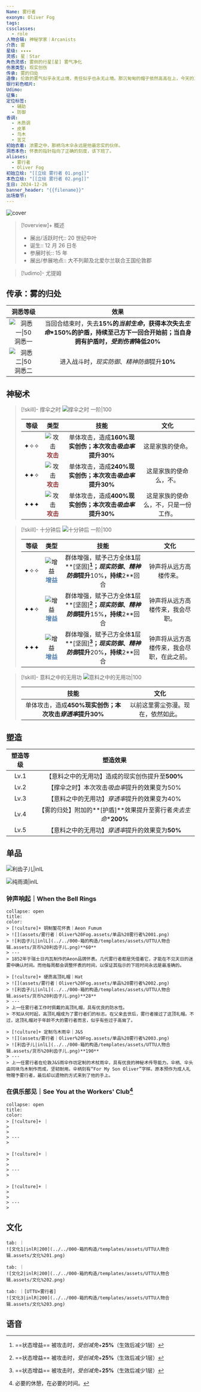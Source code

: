 ```yaml
---
Name: 雾行者
exonym: Oliver Fog
tags: 
cssclasses:
  - role
人物合辑: 神秘学家｜Arcanists
介质: 雾
星级: ✦✦✦✦
灵感: 星｜Star
角色灵感: 雾侧的行星[星] 雾气净化
伤害类型: 现实创伤
传承: 雾的归处
造像: 伦敦的雾气似乎永无止境，责任似乎也永无止境。那沉甸甸的帽子依然高高在上，今天的工作一如既往。
银行彩色相片: 
Udimo: 
征集: 
定位标签:
  - 辅助
  - 防御
香调:
  - 木质调
  - 皮革
  - 乌木
  - 苦艾
初始衣着: 浓雾之中，那柄乌木伞永远是他最忠实的伙伴。
洞悉本色: 怀表的指针指向了正确的刻度，该下班了。
aliases:
  - 雾行者
  - Oliver Fog
初始立绘: "[[立绘 雾行者 01.png]]"
本色立绘: "[[立绘 雾行者 02.png]]"
生日: 2024-12-26
banner_header: "{{filename}}"
出场章节:
---
```

![cover](assets/雾行者｜Oliver%20Fog.assets/立绘%20雾行者%2002.png)

> [!overview]+ 概述
> - 展出/活跃时代:: 20 世纪中叶
> - 诞生:: 12 月 26 日冬
> - 参展时长:: 15 年
> - 展出/参展地点:: 大不列颠及北爱尔兰联合王国伦敦郡

> [!udimo]- 尤提姆
> 
> 

## 传承：雾的归处

|                           洞悉等级                           |                             效果                             |
| :----------------------------------------------------------: | :----------------------------------------------------------: |
| ![洞悉一\|50](../../000-箱的构造/templates/assets/UTTU人物合辑.assets/图标%20洞悉Ⅰ.png)洞悉一 | 当回合结束时，失去**15%**的*当前生命*，获得本次失去*生命*\***150%**的**护盾**，持续至己方下一回合开始前；当自身拥有护盾时，*受到伤害*降低**20%** |
| ![洞悉二\|50](../../000-箱的构造/templates/assets/UTTU人物合辑.assets/图标%20洞悉Ⅱ.png)洞悉二 |        进入战斗时，*现实防御*、*精神防御*提升**10%**         |

## 神秘术

> [!skill]- 撑伞之时
> ![撑伞之时 一阶|100](assets/雾行者｜Oliver%20Fog.assets/神秘术%20撑伞之时1.png)
> 
> | 等级 |                             类型                             |                            技能                             |                 文化                 |
> | :--: | :----------------------------------------------------------: | :---------------------------------------------------------: | :----------------------------------: |
> | ✦✧✧  | ![攻击](../../000-箱的构造/templates/assets/UTTU人物合辑.assets/Attack.png)<b><font color="#933334">攻击</font></b> | 单体攻击，造成**160%**现实创伤；本次攻击*吸血率*提升**30%** |           这是家族的使命。           |
> | ✦✦✧  | ![攻击](../../000-箱的构造/templates/assets/UTTU人物合辑.assets/Attack.png)<b><font color="#933334">攻击</font></b> | 单体攻击，造成**240%**现实创伤；本次攻击*吸血率*提升**30%** |        这是家族的使命么，不。        |
> | ✦✦✦  | ![攻击](../../000-箱的构造/templates/assets/UTTU人物合辑.assets/Attack.png)<b><font color="#933334">攻击</font></b> | 单体攻击，造成**400%**现实创伤；本次攻击*吸血率*提升**30%** | 这是家族的使命么，不，只是一份工作。 |
> 

> [!skill]- 十分钟后
> ![十分钟后 一阶|100](assets/雾行者｜Oliver%20Fog.assets/神秘术%20十分钟后1.png)
> 
> | 等级 |                             类型                             |                             技能                             |                    文化                    |
> | :--: | :----------------------------------------------------------: | :----------------------------------------------------------: | :----------------------------------------: |
> | ✦✧✧  | ![增益](../../000-箱的构造/templates/assets/UTTU人物合辑.assets/Buff.png)<b><font color="#5c87b3">增益</font></b> | 群体增强，赋予己方全体**1**层**[坚固]**[^1]；*现实防御*、*精神防御*提升**10%**，持续**2**回合 |           钟声将从远方高楼传来。           |
> | ✦✦✧  | ![增益](../../000-箱的构造/templates/assets/UTTU人物合辑.assets/Buff.png)<b><font color="#5c87b3">增益</font></b> | 群体增强，赋予己方全体**1**层**[坚固]**[^1]；*现实防御*、*精神防御*提升**15%**，持续**2**回合 |      钟声将从远方高楼传来，我会尽职。      |
> | ✦✦✦  | ![增益](../../000-箱的构造/templates/assets/UTTU人物合辑.assets/Buff.png)<b><font color="#5c87b3">增益</font></b> | 群体增强，赋予己方全体**1**层**[坚固]**[^1]；*现实防御*、*精神防御*提升**20%**，持续**2**回合 | 钟声将从远方高楼传来，我会尽职，在此之前。 |
> 

> [!skill]- 意料之中的无用功
> ![意料之中的无用功|100](assets/雾行者｜Oliver%20Fog.assets/至终的仪式%20意料之中的无用功.png)
> 
> |                            技能                             |                文化                |
> | :---------------------------------------------------------: | :--------------------------------: |
> | 单体攻击，造成**450%**现实创伤；本次攻击*穿透率*提升**30%** | 以前这里雾尘弥漫。现在，依然如此。 |
> 

## 塑造

| 塑造等级 |                           塑造效果                           |
| :------: | :----------------------------------------------------------: |
|   Lv.1   |       【意料之中的无用功】造成的现实创伤提升至**500%**       |
|   Lv.2   |        【撑伞之时】本次攻击*吸血率*提升的效果变为50%         |
|   Lv.3   |        【意料之中的无用功】*穿透率*提升的效果变为40%         |
|   Lv.4   | 【雾的归处】附加的**[护盾]**效果提升至雾行者*失去生命*\***200%** |
|   Lv.5   |      【意料之中的无用功】*穿透率*提升的效果变为**50%**       |


## 单品

![利齿子儿|inlL](../../000-箱的构造/templates/assets/UTTU人物合辑.assets/货币%20利齿子儿.png)

![纯雨滴|inlL](../../000-箱的构造/templates/assets/UTTU人物合辑.assets/货币%20纯雨滴.png)

### 钟声响起｜When the Bell Rings

````ad-flex
collapse: open
title: 
color: 
> [!culture]+ 铜制錾花怀表｜Aeon Fumum
> ![](assets/雾行者｜Oliver%20Fog.assets/单品%20雾行者%2001.png)
> ![利齿子儿|inlL](../../000-箱的构造/templates/assets/UTTU人物合辑.assets/货币%20利齿子儿.png)**60**
> ---
> 1852年于瑞士日内瓦制作的Aeon品牌怀表。几代雾行者都是凭借着它，才能在不见天日的迷雾中确认时间。而他每周都会调整怀表的时间，以保证其指示的下班时间永远是最准确的。

> [!culture]+ 硬质高顶礼帽｜Hat
> ![](assets/雾行者｜Oliver%20Fog.assets/单品%20雾行者%2002.png)
> ![利齿子儿|inlL](../../000-箱的构造/templates/assets/UTTU人物合辑.assets/货币%20利齿子儿.png)**28**
> ---
> 上一任雾行者工作时佩戴的高顶礼帽，具有优良的防水性。  
> 不知从何时起，高顶礼帽成为了雾行者们的标志。在父亲去世后，雾行者接过了这顶礼帽。不过，这顶礼帽对于年龄不大的雾行者而言，似乎有些过于高耸了。

> [!culture]+ 定制乌木雨伞｜J&S
> ![](assets/雾行者｜Oliver%20Fog.assets/单品%20雾行者%2003.png)
> ![利齿子儿|inlL](../../000-箱的构造/templates/assets/UTTU人物合辑.assets/货币%20利齿子儿.png)**190**
> ---
> 上一任雾行者在伦敦J&S雨伞作坊定制的术杖雨伞，具有优良的神秘术传导能力。伞柄、伞头由同块乌木制作而成，坚韧耐用。伞柄刻有“For My Son Oliver”字样。原本预作为成人礼物赠予雾行者，最后却以遗物的方式来到了他的手上。
````

### 在俱乐部见｜See You at the Workers' Club[^2]

````ad-flex
collapse: open
title: 
color: 
> [!culture]+ ｜
> 
> 
> ---
> 

> [!culture]+ ｜
> 
> 
> ---
> 

> [!culture]+ ｜
> 
> 
> ---
> 
````

## 文化

````tabs
tab: ｜
![文化1|inlR|200](../../000-箱的构造/templates/assets/UTTU人物合辑.assets/文化%201.png)

tab: ｜
![文化2|inlR|200](../../000-箱的构造/templates/assets/UTTU人物合辑.assets/文化%202.png)

tab: ｜[UTTU×雾行者]
![文化3|inlR|200](../../000-箱的构造/templates/assets/UTTU人物合辑.assets/文化%203.png)

````

## 语音

[^1]: ==状态增益== 被攻击时，*受创减免*+**25%**（生效后减少1层）
[^2]: 必要的休憩，在必要的时间。